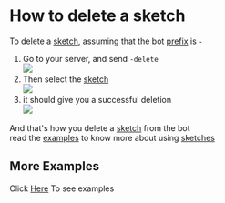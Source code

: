 # How to delete a sketch
To delete a [sketch](create.md), assuming that the bot [prefix](prefix.md) is `-`

1. Go to your server, and send `-delete`\
![](https://i.imgur.com/6suGVjT.jpg)
2. Then select the [sketch](create.md)\
![](https://i.imgur.com/eR1TGvD.jpg)
3. it should give you a successful deletion\
![](https://i.imgur.com/WoUDnJa.jpg)

And that's how you delete a [sketch](create.md) from the bot\
read the [examples](../examples/) to know more about using [sketches](create.md)

## More Examples
Click [Here](../examples/) To see examples

